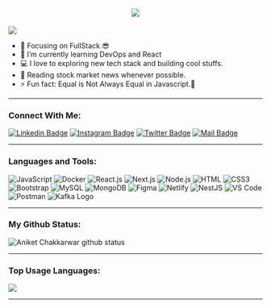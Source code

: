<h1 align="center">
  <a href="https://git.io/typing-svg">
    <img src="https://readme-typing-svg.herokuapp.com/?lines=Hello,+There!+👋;This+is+Aniket....;Nice+to+meet+you!&center=true&size=30">
  </a>
</h1>

![](https://komarev.com/ghpvc/?username=Aniket-222000&color=brightgreen)

- 🔭 Focusing on FullStack.😎
- 🌱 I’m currently learning DevOps and React 
- 💻 I love to exploring new tech stack and building cool stuffs.
- 📰 Reading stock market news whenever possible.
- ⚡ Fun fact: Equal is Not Always Equal in Javascript.🤣

---

### Connect With Me:

[![Linkedin Badge](https://img.shields.io/badge/LinkedIn-0077B5?style=for-the-badge&logo=linkedin&logoColor=white)](https://www.linkedin.com/in/aniket-chakkarwar/) 
[![Instagram Badge](https://img.shields.io/badge/Instagram-E4405F?style=for-the-badge&logo=instagram&logoColor=white)](https://instagram.com/Aniket_Chakkarwar)
[![Twitter Badge](https://img.shields.io/badge/Twitter-1DA1F2?style=for-the-badge&logo=twitter&logoColor=white)](https://twitter.com/aniketchakkarwa)
[![Mail Badge](https://img.shields.io/badge/Gmail-D14836?style=for-the-badge&logo=gmail&logoColor=white)](mailto:chakkarwaraniket2@gmail.com)

---

### Languages and Tools:

![JavaScript](https://img.shields.io/badge/JavaScript-F7DF1E?style=flat-square&logo=javascript&logoColor=black)
![Docker](https://img.shields.io/badge/Docker-0CC1F3?style=flat-square&logo=docker&logoColor=white)
![React.js](https://img.shields.io/badge/React.js-0081CB?style=flat-square&logo=react&logoColor=61DAFB)
![Next.js](https://img.shields.io/badge/Next.js-f7f7f7?style=flastic&logo=Next.js&logoColor=000000)
![Node.js](https://img.shields.io/badge/Node.js-43853D?style=flat-square&logo=node.js&logoColor=white)
![HTML](https://img.shields.io/badge/HTML5-E34F26?style=flat-square&logo=html5&logoColor=white)
![CSS3](https://img.shields.io/badge/CSS3-1572B6?style=flat-square&logo=css3&logoColor=white)
![Bootstrap](https://img.shields.io/badge/Bootstrap-563D7C?style=flat-square&logo=bootstrap&logoColor=white)
![MySQL](https://img.shields.io/badge/MySQL-005C84?style=flat-square&logo=mysql&logoColor=white)
![MongoDB](https://img.shields.io/badge/MongoDB-F7F7F7?style=flat-square&logo=mongodb&logoColor=49A248)
![Figma](https://img.shields.io/badge/Figma-f7f7f7?style=flastic&logo=Figma&logoColor=F24E1E)
![Netlify](https://img.shields.io/badge/Netlify-00C7B7?style=flat-square&logo=netlify&logoColor=white)
![NestJS](https://img.shields.io/badge/Nestjs-000000?style=flat-square&logo=nestjs&logoColor=D9224D)
![VS Code](https://img.shields.io/badge/VisualStudio-2C2B30?style=flastic&logo=VisualStudioCode&logoColor=007ACC)
![Postman](https://img.shields.io/badge/Postman-f7f7f7?style=flastic&logo=Postman&logoColor=FF6C37)
![Kafka Logo](https://upload.wikimedia.org/wikipedia/commons/thumb/0/0b/Apache_Kafka.svg/220px-Apache_Kafka.svg.png)


---

### My Github Status:

<img align="center" src="https://github-readme-stats.vercel.app/api?username=Aniket-222000&show_icons=true&include_all_commits=true&theme=nightowl&hide_border=true" alt="Aniket Chakkarwar github status" />

---

### Top Usage Languages:

<img align="center" src="https://github-readme-stats.vercel.app/api/top-langs/?username=Aniket-222000&layout=compact&theme=yeblu&hide_border=true&&langs_count=8" />

---
